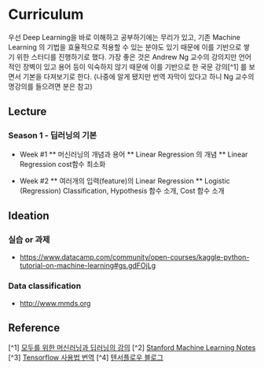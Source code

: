 # Curriculum

우선 Deep Learning을 바로 이해하고 공부하기에는 무리가 있고, 기존 Machine Learning 의 기법을 효율적으로 적용할 수 있는 분야도 있기 때문에 이를 기반으로 쌓기 위한 스터디를 진행하기로 했다. 가장 좋은 것은 Andrew Ng 교수의 강의지만 언어적인 장벽이 있고 용어 등이 익숙하지 않기 때문에 이를 기반으로 한 국문 강의[^1] 를 보면서 기본을 다져보기로 한다. (나중에 알게 됐지만 번역 자막이 있다고 하니 Ng 교수의 명강의를 들으려면 분은 참고) 


## Lecture

### Season 1 - 딥러닝의 기본

* Week #1
** 머신러닝의 개념과 용어
** Linear Regression 의 개념
** Linear Regression cost함수 최소화

* Week #2
** 여러개의 입력(feature)의 Linear Regression
** Logistic (Regression) Classification, Hypothesis 함수 소개, Cost 함수 소개


## Ideation

### 실습 or 과제

* https://www.datacamp.com/community/open-courses/kaggle-python-tutorial-on-machine-learning#gs.gdFOjLg

### Data classification

* http://www.mmds.org

## Reference

[^1] [모두를 위한 머신러닝과 딥러닝의 강의](http://hunkim.github.io/ml/)
[^2] [Stanford Machine Learning Notes](http://www.holehouse.org/mlclass/)
[^3] [Tensorflow 사용법 번역](https://tensorflowkorea.gitbooks.io/tensorflow-kr/)
[^4] [텐서플로우 블로그](https://tensorflow.blog)

